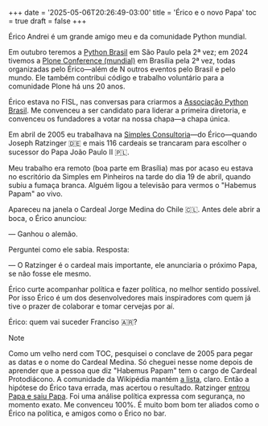 +++
date = '2025-05-06T20:26:49-03:00'
title = 'Érico e o novo Papa'
toc = true
draft = false
+++

Érico Andrei é um grande amigo meu e da comunidade Python mundial.

Em outubro teremos a [Python Brasil](https://2025.pythonbrasil.org.br/)
em São Paulo pela 2ª vez;
em 2024 tivemos a 
[Plone Conference (mundial)](https://2024.ploneconf.org/en) em Brasília pela 2ª vez,
todas organizadas pelo Érico—além de N outros eventos pelo Brasil
e pelo mundo. Ele também contribui código e trabalho voluntário para
a comunidade Plone há uns 20 anos.

<!--more-->

Érico estava no FISL, nas conversas para criarmos a
[Associação Python Brasil](https://apyb.python.org.br/index.html).
Me convenceu a ser candidato para liderar a primeira diretoria,
e convenceu os fundadores a votar na nossa chapa—a chapa única.

Em abril de 2005 eu trabalhava na
[Simples Consultoria](https://www.simplesconsultoria.com.br/quem-somos)—do Érico—quando
Joseph Ratzinger 🇩🇪 e mais 116 cardeais se trancaram
para escolher o sucessor do Papa João Paulo II 🇵🇱.

Meu trabalho era remoto (boa parte em Brasília)
mas por acaso eu estava no escritório da Simples em Pinheiros
na tarde do dia 19 de abril, quando subiu a fumaça branca.
Alguém ligou a televisão para vermos o "Habemus Papam" ao vivo.

Apareceu na janela o Cardeal Jorge Medina do Chile 🇨🇱.
Antes dele abrir a boca, o Érico anunciou:

— Ganhou o alemão.

Perguntei como ele sabia. Resposta:

— O Ratzinger é o cardeal mais importante, ele anunciaria o próximo
Papa, se não fosse ele mesmo.

Érico curte acompanhar política e fazer política, no melhor sentido
possível. Por isso Érico é um dos desenvolvedores mais inspiradores
com quem já tive o prazer de colaborar e tomar cervejas por aí.

Érico: quem vai suceder Franciso 🇦🇷?

> [!NOTE]
> Como um velho nerd com TOC, pesquisei o conclave de 2005
> para pegar as datas e o nome do Cardeal Medina.
> Só cheguei nesse nome depois de aprender que a pessoa que diz "Habemus Papam"
> tem o cargo de Cardeal Protodiácono. A comunidade da Wikipédia mantém
> [a lista](https://pt.wikipedia.org/wiki/Protodi%C3%A1cono), claro.
> Então a hipótese do Érico tava errada, mas acertou o resultado.
> Ratzinger [entrou Papa e saiu Papa](https://24.sapo.pt/atualidade/artigos/conclave-quem-entra-papa-sai-cardeal-mas-estes-sao-alguns-nomes-possiveis-para-suceder-a-francisco).
> Foi uma análise política expressa com segurança, no momento exato.
> Me convenceu 100%. É muito bom bom ter aliados como o Érico na política,
> e amigos como o Érico no bar.